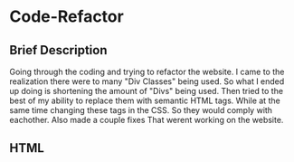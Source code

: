 # Code-Refactor

## Brief Description
  Going through the coding and trying to refactor the website. I came to the realization there were to many "Div Classes" being used.
  So what I ended up doing is shortening the amount of "Divs" being used. Then tried to the best of my ability to replace them with semantic HTML tags.
  While at the same time changing these tags in the CSS. So they would comply with eachother. Also made a couple fixes That werent working on the website.

## HTML
